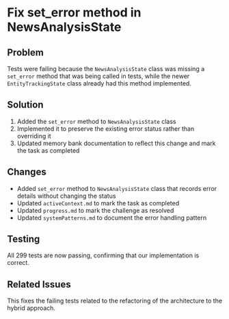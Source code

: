 # Fix set_error method in NewsAnalysisState

## Problem

Tests were failing because the `NewsAnalysisState` class was missing a `set_error` method that was being called in tests, while the newer `EntityTrackingState` class already had this method implemented.

## Solution

1. Added the `set_error` method to `NewsAnalysisState` class
2. Implemented it to preserve the existing error status rather than overriding it
3. Updated memory bank documentation to reflect this change and mark the task as completed

## Changes

- Added `set_error` method to `NewsAnalysisState` class that records error details without changing the status
- Updated `activeContext.md` to mark the task as completed
- Updated `progress.md` to mark the challenge as resolved
- Updated `systemPatterns.md` to document the error handling pattern

## Testing

All 299 tests are now passing, confirming that our implementation is correct.

## Related Issues

This fixes the failing tests related to the refactoring of the architecture to the hybrid approach.
